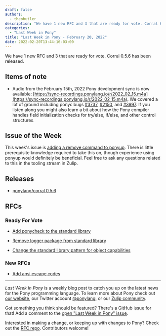 ```yaml
---
draft: false
authors:
  - theobutler
description: "We have 1 new RFC and 3 that are ready for vote. Corral 0.5.6 has been released."
categories:
  - "Last Week in Pony"
title: "Last Week in Pony - February 20, 2022"
date: 2022-02-20T13:44:16-03:00
---
```


We have 1 new RFC and 3 that are ready for vote. Corral 0.5.6 has been released.

<!-- more -->

## Items of note

- Audio from the February 15th, 2022 Pony development sync is now available: [https://sync-recordings.ponylang.io/r/2022_02_15.m4a](https://sync-recordings.ponylang.io/r/2022_02_15.m4a). We covered a lot of ground including ponyc bugs [#3737](https://github.com/ponylang/ponyc/issues/3737), [#2150](https://github.com/ponylang/ponyc/issues/2150), and [#3997](https://github.com/ponylang/ponyc/issues/3997). If you listen along you might also learn a bit about how the Pony compiler handles field initialization checks for try/else, if/else, and other control structures.

## Issue of the Week

This week's issue is [adding a remove command to ponyup](https://github.com/ponylang/ponyup/issues/66). There is little prerequisite knowledge required to take this on, though experience using ponyup would definitely be beneficial. Feel free to ask any questions related to this in the tooling stream in Zulip.

## Releases

- [ponylang/corral 0.5.6](https://github.com/ponylang/corral/releases/tag/0.5.6)

## RFCs

### Ready For Vote

- [Add ponycheck to the standard library](https://github.com/ponylang/rfcs/pull/197)

- [Remove logger package from standard library](https://github.com/ponylang/rfcs/pull/198)

- [Change the standard library pattern for object capabilities](https://github.com/ponylang/rfcs/pull/196)

### New RFCs

- [Add ansi escape codes](https://github.com/ponylang/rfcs/pull/199)

---

_Last Week In Pony_ is a weekly blog post to catch you up on the latest news for the Pony programming language. To learn more about Pony check out [our website](https://ponylang.io), our Twitter account [@ponylang](https://twitter.com/ponylang), or our [Zulip community](https://ponylang.zulipchat.com).

Got something you think should be featured? There's a GitHub issue for that! Add a comment to the [open "Last Week in Pony" issue](https://github.com/ponylang/ponylang.github.io/issues?q=is%3Aissue+is%3Aopen+label%3Alast-week-in-pony).

Interested in making a change, or keeping up with changes to Pony? Check out the [RFC repo](https://github.com/ponylang/rfcs). Contributors welcome!
